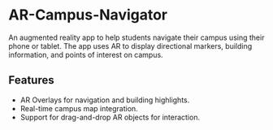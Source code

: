 # AR-Campus-Navigator
An augmented reality app to help students navigate their campus using their phone or tablet. The app uses AR to display directional markers, building information, and points of interest on campus.
## Features
- AR Overlays for navigation and building highlights.
- Real-time campus map integration.
- Support for drag-and-drop AR objects for interaction.
